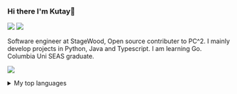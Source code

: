 ### Hi there I'm Kutay👋

[![](https://img.shields.io/badge/Website-green)](https://kutaykarakas.com/)
[![](https://img.shields.io/badge/LinkedIn-blue)](https://www.linkedin.com/in/kutay-karakas-0a0b25195/)

Software engineer at StageWood, Open source contributer to PC^2. I mainly develop projects in Python, Java and Typescript. I am learning Go. Columbia Uni SEAS graduate.


![](https://github-readme-stats.vercel.app/api?username=kkarakas)


<details>
<summary>My top languages</summary>

| Rank | Languages |
|-----:|-----------|
|     1| Java      |
|     2| Python    |
|     3| Typescript|
|     4| Golang    |
  
</details>

<!--
**kkarakas/kkarakas** is a ✨ _special_ ✨ repository because its `README.md` (this file) appears on your GitHub profile.

Here are some ideas to get you started:

- 🔭 I’m currently working on ...
- 🌱 I’m currently learning ...
- 👯 I’m looking to collaborate on ...
- 🤔 I’m looking for help with ...
- 💬 Ask me about ...
- 📫 How to reach me: ...
- 😄 Pronouns: ...
- ⚡ Fun fact: ...
-->
